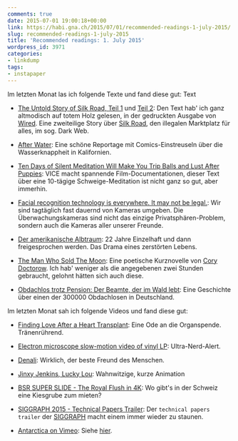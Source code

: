 ```yaml
---
comments: true
date: 2015-07-01 19:00:18+00:00
link: https://habi.gna.ch/2015/07/01/recommended-readings-1-july-2015/
slug: recommended-readings-1-july-2015
title: 'Recommended readings: 1. July 2015'
wordpress_id: 3971
categories:
- linkdump
tags:
- instapaper
---
```


Im letzten Monat las ich folgende Texte und fand diese gut: Text





  * [The Untold Story of Silk Road, Teil 1](http://www.wired.com/2015/04/silk-road-1/) und [Teil 2](http://www.wired.com/2015/05/silk-road-2/): Den Text hab' ich ganz altmodisch auf totem Holz gelesen, in der gedruckten Ausgabe von [Wired](http://wired.com). Eine zweiteilige Story über [Silk Road](https://en.wikipedia.org/wiki/Silk_Road_(marketplace)), den illegalen Marktplatz für alles, im sog. Dark Web.


  * [After Water](http://blog.longreads.com/2015/06/02/after-water/): Eine schöne Reportage mit Comics-Einstreuseln über die Wasserknappheit in Kalifornien.


  * [Ten Days of Silent Meditation Will Make You Trip Balls and Lust After Puppies](http://www.vice.com/read/ten-days-of-silence-taught-me-how-to-be-alive-500): VICE macht spannende Film-Documentationen, dieser Text über eine 10-tägige Schweige-Meditation ist nicht ganz so gut, aber immerhin.


  * [Facial recognition technology is everywhere. It may not be legal.](http://www.washingtonpost.com/blogs/the-switch/wp/2015/06/11/facial-recognition-technology-is-everywhere-it-may-not-be-legal/): Wir sind tagtäglich fast dauernd von Kameras umgeben. Die Überwachungskameras sind nicht das einzige Privatsphären-Problem, sondern auch die Kameras aller unserer Freunde.


  * [Der amerikanische Albtraum](http://www.spiegel.de/spiegel/print/d-133262179.html): 22 Jahre Einzelhaft und dann freigesprochen werden. Das Drama eines zerstörten Lebens.


  * [The Man Who Sold The Moon](https://boingboing.net/2015/05/22/the-man-who-sold-the-moon.html): Eine poetische Kurznovelle von [Cory Doctorow](https://en.wikipedia.org/wiki/Cory_Doctorow). Ich hab' weniger als die angegebenen zwei Stunden gebraucht, gelohnt hätten sich auch diese.


  * [Obdachlos trotz Pension: Der Beamte, der im Wald lebt](http://www.tagesspiegel.de/themen/reportage/obdachlos-trotz-pension-der-beamte-der-im-wald-lebt/v_print/11798250.html?p=): Eine Geschichte über einen der 300000 Obdachlosen in Deutschland.



Im letzten Monat sah ich folgende Videos und fand diese gut:



  * [Finding Love After a Heart Transplant](https://www.youtube.com/watch?v=evzw1QzzGg8): Eine Ode an die Organspende. Tränenrührend.


  * [Electron microscope slow-motion video of vinyl LP](https://www.youtube.com/watch?v=GuCdsyCWmt8): Ultra-Nerd-Alert.


  * [Denali](https://vimeo.com/122375452): Wirklich, der beste Freund des Menschen.


  * [Jinxy Jenkins, Lucky Lou](https://vimeo.com/92471917): Wahnwitzige, kurze Animation


  * [BSR SUPER SLIDE - The Royal Flush in 4K](https://www.youtube.com/watch?v=KUOhpQDDME4): Wo gibt's in der Schweiz eine Kiesgrube zum mieten?


  * [SIGGRAPH 2015 - Technical Papers Trailer](https://www.youtube.com/watch?v=XrYkEhs2FdA): Der `technical papers trailer` der [SIGGRAPH](http://www.siggraph.org) macht einem immer wieder zu staunen.


  * [Antarctica on Vimeo](https://vimeo.com/124858722): Siehe [hier](https://habi.gna.ch/2015/06/02/die-antarktis/).


